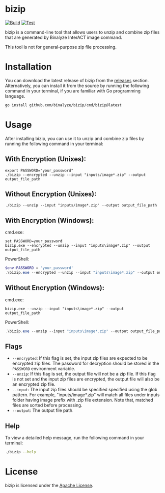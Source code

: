 # bizip

[![Build](https://github.com/binalyze/bizip/actions/workflows/build.yml/badge.svg?branch=main)](https://github.com/binalyze/bizip/actions/workflows/build.yml)
[![Test](https://github.com/binalyze/bizip/actions/workflows/test.yml/badge.svg?branch=main)](https://github.com/binalyze/bizip/actions/workflows/test.yml)

bizip is a command-line tool that allows users to unzip and combine zip files that are generated by Binalyze InterACT image command.

This tool is not for general-purpose zip file processing.

# Installation

You can download the latest release of bizip from the [releases](https://github.com/binalyze/bizip/releases) section. Alternatively, you can install it from the source by running the following command in your terminal, if you are familiar with Go programming language.

```bash
go install github.com/binalyze/bizip/cmd/bizip@latest
```

# Usage

After installing bizip, you can use it to unzip and combine zip files by running the following command in your terminal:

## With Encryption (Unixes):

```shell
export PASSWORD="your_password"
./bizip --encrypted --unzip --input "inputs/image*.zip" --output output_file_path
```

## Without Encryption (Unixes):

```shell
./bizip --unzip --input "inputs/image*.zip" --output output_file_path
```

## With Encryption (Windows):

cmd.exe:
```
set PASSWORD=your_password
bizip.exe --encrypted --unzip --input "inputs\image*.zip" --output output_file_path
```

PowerShell:
```powershell
$env:PASSWORD = 'your_password'
.\bizip.exe --encrypted --unzip --input "inputs\image*.zip" --output output_file_path
```

## Without Encryption (Windows):

cmd.exe:
```
bizip.exe --unzip --input "inputs\image*.zip" --output output_file_path
```

PowerShell:
```powershell
.\bizip.exe --unzip --input "inputs\image*.zip" --output output_file_path
```

## Flags

- `--encrypted`: If this flag is set, the input zip files are expected to be encrypted zip files. The password for decryption should be stored in the `PASSWORD` environment variable.
- `--unzip`: If this flag is set, the output file will not be a zip file. If this flag is not set and the input zip files are encrypted, the output file will also be an encrypted zip file.
- `--input`: The input zip files should be specified specified using the glob pattern. For example, "inputs/image*.zip" will match all files under inputs folder having image prefix with .zip file extension. Note that, matched files are sorted before processing.
- `--output`: The output file path.

## Help

To view a detailed help message, run the following command in your terminal:

```bash
./bizip --help
```

# License

bizip is licensed under the [Apache License](LICENSE).
